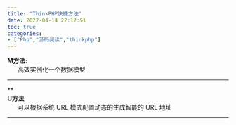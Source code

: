 ```yaml
---
title: "ThinkPHP快捷方法"
date: 2022-04-14 22:12:51
toc: true
categories:
- ["Php","源码阅读","thinkphp"]
---
```


**M方法:**<br />      高效实例化一个数据模型 

---

**<br />**U方法**<br />      可以根据系统 URL 模式配置动态的生成智能的 URL 地址 

---


